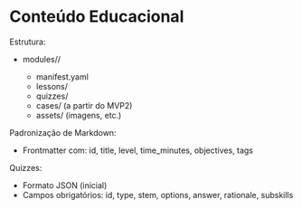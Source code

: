 # Conteúdo Educacional

Estrutura:
- modules/<modulo>/
  - manifest.yaml
  - lessons/
  - quizzes/
  - cases/ (a partir do MVP2)
  - assets/ (imagens, etc.)

Padronização de Markdown:
- Frontmatter com: id, title, level, time_minutes, objectives, tags

Quizzes:
- Formato JSON (inicial)
- Campos obrigatórios: id, type, stem, options, answer, rationale, subskills